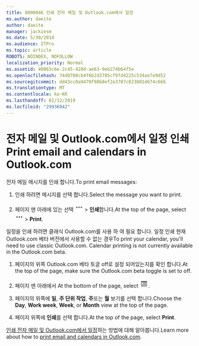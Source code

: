 ```yaml
---
title: 8000046 인쇄 전자 메일 및 Outlook.com에서 일정
ms.author: daeite
author: daeite
manager: jackiesm
ms.date: 5/30/2018
ms.audience: ITPro
ms.topic: article
ROBOTS: NOINDEX, NOFOLLOW
localization_priority: Normal
ms.assetid: 40063c6e-2c45-420d-ae63-9eb274b64f5e
ms.openlocfilehash: 74d0708cb4f6b2d3785cf9fd4225c534ae7e9d52
ms.sourcegitcommit: dd43cc0a9470f98b8ef2a3787c823801d674c666
ms.translationtype: MT
ms.contentlocale: ko-KR
ms.lasthandoff: 02/12/2019
ms.locfileid: "29936042"
---
```

# <a name="print-email-and-calendars-in-outlookcom"></a><span data-ttu-id="6f1e2-102">전자 메일 및 Outlook.com에서 일정 인쇄</span><span class="sxs-lookup"><span data-stu-id="6f1e2-102">Print email and calendars in Outlook.com</span></span>

<span data-ttu-id="6f1e2-103">전자 메일 메시지를 인쇄 합니다.</span><span class="sxs-lookup"><span data-stu-id="6f1e2-103">To print email messages:</span></span>
  
1. <span data-ttu-id="6f1e2-104">인쇄 하려면 메시지를 선택 합니다.</span><span class="sxs-lookup"><span data-stu-id="6f1e2-104">Select the message you want to print.</span></span>
    
2. <span data-ttu-id="6f1e2-105">페이지 맨 아래에 있는 선택 ![더 많은 작업](media/64993e8a-4a62-43b1-aa05-90f5ad4cba54.png) \> **인쇄**합니다.</span><span class="sxs-lookup"><span data-stu-id="6f1e2-105">At the top of the page, select ![More actions](media/64993e8a-4a62-43b1-aa05-90f5ad4cba54.png) \> **Print**.</span></span> 
    
<span data-ttu-id="6f1e2-p101">일정을 인쇄 하려면 클래식 Outlook.com를 사용 하 여 필요 합니다. 일정 인쇄 현재 Outlook.com 베타 버전에서 사용할 수 없는 경우</span><span class="sxs-lookup"><span data-stu-id="6f1e2-p101">To print your calendar, you'll need to use classic Outlook.com. Calendar printing is not currently available in the Outlook.com beta.</span></span>
  
1. <span data-ttu-id="6f1e2-108">페이지의 위쪽 Outlook.com 베타 토글 off로 설정 되어있는지를 확인 합니다.</span><span class="sxs-lookup"><span data-stu-id="6f1e2-108">At the top of the page, make sure the Outlook.com beta toggle is set to off.</span></span>
    
2. <span data-ttu-id="6f1e2-109">페이지 맨 아래에서 </span><span class="sxs-lookup"><span data-stu-id="6f1e2-109">At the bottom of the page, select</span></span> ![일정](media/9e1a821a-c32e-4851-a866-342a39ffdca0.png)<span data-ttu-id="6f1e2-111">.</span><span class="sxs-lookup"><span data-stu-id="6f1e2-111"></span></span>
    
3. <span data-ttu-id="6f1e2-112">페이지의 위쪽에 **일**, **주 단위 작업**, **주**또는 **월** 보기를 선택 합니다.</span><span class="sxs-lookup"><span data-stu-id="6f1e2-112">Choose the **Day**, **Work week**, **Week**, or **Month** view at the top of the page.</span></span> 
    
4. <span data-ttu-id="6f1e2-113">페이지 위쪽에 **인쇄**를 선택 합니다.</span><span class="sxs-lookup"><span data-stu-id="6f1e2-113">At the top of the page, select **Print**.</span></span> 
    
<span data-ttu-id="6f1e2-114">[인쇄 전자 메일 및 Outlook.com에서 일정](https://go.microsoft.com/fwlink/p/?linkid=2001208&amp;clcid=0x409)하는 방법에 대해 알아봅니다.</span><span class="sxs-lookup"><span data-stu-id="6f1e2-114">Learn more about how to [print email and calendars in Outlook.com](https://go.microsoft.com/fwlink/p/?linkid=2001208&amp;clcid=0x409).</span></span>
  

